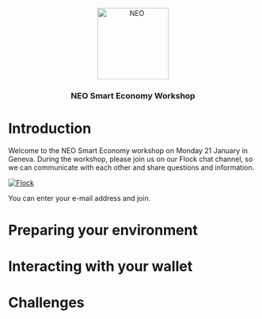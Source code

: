 <p align="center">
  <img src="https://neo-cdn.azureedge.net/images/neo-logo/144.png" width="144px;" alt="NEO">
</p>

<h3 align="center">NEO Smart Economy Workshop</h3>

# Introduction

Welcome to the NEO Smart Economy workshop on Monday 21 January in Geneva. During the workshop, please join us on our Flock chat channel, so we can communicate with each other and share questions and information.

[![Flock](http://static.flock.co/flock/images/flocklogo.png)](https://smarteconomy.flock.com/)

You can enter your e-mail address and join.

# Preparing your environment

# Interacting with your wallet

# Challenges

